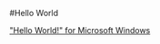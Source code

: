 #Hello World

["Hello World!" for Microsoft Windows](http://docs.oracle.com/javase/tutorial/getStarted/cupojava/win32.html)
[]()